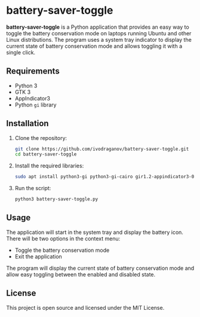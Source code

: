 # battery-saver-toggle

**battery-saver-toggle** is a Python application that provides an easy way to toggle the battery conservation mode on laptops running Ubuntu and other Linux distributions. The program uses a system tray indicator to display the current state of battery conservation mode and allows toggling it with a single click.

## Requirements

- Python 3
- GTK 3
- AppIndicator3
- Python `gi` library

## Installation

1. Clone the repository:
    ```bash
    git clone https://github.com/ivodraganov/battery-saver-toggle.git
    cd battery-saver-toggle
    ```

2. Install the required libraries:
    ```bash
    sudo apt install python3-gi python3-gi-cairo gir1.2-appindicator3-0.1
    ```

3. Run the script:
    ```bash
    python3 battery-saver-toggle.py
    ```

## Usage

The application will start in the system tray and display the battery icon. There will be two options in the context menu:
- Toggle the battery conservation mode
- Exit the application

The program will display the current state of battery conservation mode and allow easy toggling between the enabled and disabled state.

## License

This project is open source and licensed under the MIT License.

